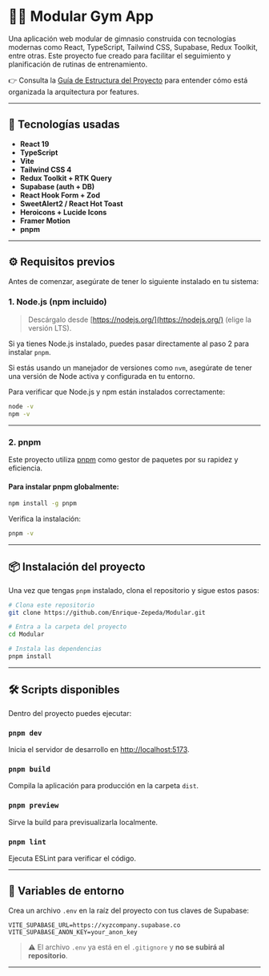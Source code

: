 # 🏋️‍♂️ Modular Gym App

Una aplicación web modular de gimnasio construida con tecnologías modernas como React, TypeScript, Tailwind CSS, Supabase, Redux Toolkit, entre otras. Este proyecto fue creado para facilitar el seguimiento y planificación de rutinas de entrenamiento.

👉 Consulta la [Guía de Estructura del Proyecto](./Estructura-Proyecto.md) para entender cómo está organizada la arquitectura por features.

---

## 🚀 Tecnologías usadas

- **React 19**
- **TypeScript**
- **Vite**
- **Tailwind CSS 4**
- **Redux Toolkit + RTK Query**
- **Supabase (auth + DB)**
- **React Hook Form + Zod**
- **SweetAlert2 / React Hot Toast**
- **Heroicons + Lucide Icons**
- **Framer Motion**
- **pnpm**

---

## ⚙️ Requisitos previos

Antes de comenzar, asegúrate de tener lo siguiente instalado en tu sistema:

### 1. Node.js (npm incluido)

> Descárgalo desde [https://nodejs.org/](https://nodejs.org/) (elige la versión LTS).

Si ya tienes Node.js instalado, puedes pasar directamente al paso 2 para instalar `pnpm`.

Si estás usando un manejador de versiones como `nvm`, asegúrate de tener una versión de Node activa y configurada en tu entorno.

Para verificar que Node.js y npm están instalados correctamente:

```bash
node -v
npm -v
```


---

### 2. pnpm

Este proyecto utiliza [pnpm](https://pnpm.io/) como gestor de paquetes por su rapidez y eficiencia.

#### Para instalar pnpm globalmente:

```bash
npm install -g pnpm
```

Verifica la instalación:

```bash
pnpm -v
```

---

## 📦 Instalación del proyecto

Una vez que tengas `pnpm` instalado, clona el repositorio y sigue estos pasos:

```bash
# Clona este repositorio
git clone https://github.com/Enrique-Zepeda/Modular.git

# Entra a la carpeta del proyecto
cd Modular

# Instala las dependencias
pnpm install
```

---

## 🛠️ Scripts disponibles

Dentro del proyecto puedes ejecutar:

### `pnpm dev`

Inicia el servidor de desarrollo en [http://localhost:5173](http://localhost:5173).

### `pnpm build`

Compila la aplicación para producción en la carpeta `dist`.

### `pnpm preview`

Sirve la build para previsualizarla localmente.

### `pnpm lint`

Ejecuta ESLint para verificar el código.

---

## 🔐 Variables de entorno

Crea un archivo `.env` en la raíz del proyecto con tus claves de Supabase:

```env
VITE_SUPABASE_URL=https://xyzcompany.supabase.co
VITE_SUPABASE_ANON_KEY=your_anon_key
```

> ⚠️ El archivo `.env` ya está en el `.gitignore` y **no se subirá al repositorio**.

---
